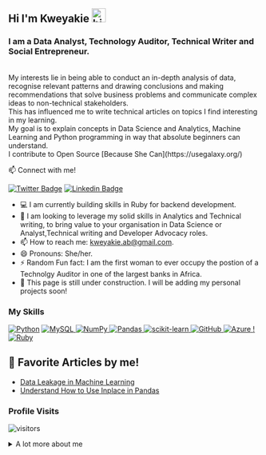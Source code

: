 ## Hi I'm Kweyakie <img src="https://user-images.githubusercontent.com/1303154/88677602-1635ba80-d120-11ea-84d8-d263ba5fc3c0.gif" width="28px" alt="hi">

### I am a Data Analyst, Technology Auditor, Technical Writer and Social Entrepreneur.
<br >
My interests lie in being able to conduct an in-depth analysis of data, recognise relevant patterns and drawing conclusions and making recommendations that solve business problems and communicate complex ideas to non-technical stakeholders. 
<br >
This has influenced me to write technical articles on topics I find interesting in my learning.
<br >
My goal is to explain concepts in Data Science and Analytics, Machine Learning and Python programming in way that absolute beginners can understand.
<br >
I contribute to Open Source [Because She Can](https://usegalaxy.org/)

:mailbox: Connect with me!

[![Twitter Badge](https://img.shields.io/badge/-@dede_codes-1ca0f1?style=flat&labelColor=1ca0f1&logo=twitter&logoColor=white&link=https://twitter.com/dede_codes)](https://twitter.com/dede_codes) [![Linkedin Badge](https://img.shields.io/badge/-Kweyakie-0e76a8?style=flat&labelColor=0e76a8&logo=linkedin&logoColor=white)](https://www.linkedin.com/in/kweyakieblebo/) 

- :computer: I am currently building skills in Ruby for backend development.
- :eyes: I am looking to leverage my solid skills in Analytics and Technical writing, to bring value to your organisation in Data Science or Analyst,Technical writing and Developer Advocacy roles.
- 📫 How to reach me: kweyakie.ab@gmail.com.
- 😄 Pronouns: She/her.
- ⚡ Random Fun fact: I am the first woman to ever occupy the postion of a Technolgy Auditor in one of the largest banks in Africa.
- :hammer: This page is still under construction. I will be adding my personal projects soon!

### My Skills

[![Python](https://img.shields.io/badge/python-3670A0?style=for-the-badge&logo=python&logoColor=ffdd54)](#) 
[![MySQL](https://img.shields.io/badge/mysql-%2300f.svg?style=for-the-badge&logo=mysql&logoColor=white)
](#)
[![NumPy](https://img.shields.io/badge/numpy-%23013243.svg?style=for-the-badge&logo=numpy&logoColor=white)
](#)
[![Pandas](https://img.shields.io/badge/pandas-%23150458.svg?style=for-the-badge&logo=pandas&logoColor=white)
](#)
[![scikit-learn](https://img.shields.io/badge/scikit--learn-%23F7931E.svg?style=for-the-badge&logo=scikit-learn&logoColor=white)
](#)
[![GitHub](https://img.shields.io/badge/github-%23121011.svg?style=for-the-badge&logo=github&logoColor=white)
](#)
[![Azure](https://img.shields.io/badge/azure-%230072C6.svg?style=for-the-badge&logo=azure-devops&logoColor=white)
](#)
[!![Ruby](https://img.shields.io/badge/ruby-%23CC342D.svg?style=for-the-badge&logo=ruby&logoColor=white)
](#)

## 📝 Favorite Articles by me!
- [Data Leakage in Machine Learning](https://medium.com/geekculture/data-leakage-in-machine-learning-30437a0a0a95)
- [Understand How to Use Inplace in Pandas](https://medium.com/swlh/understand-inplace-in-pandas-e7ae3be3b0dc)

### Profile Visits

![visitors](https://visitor-badge.glitch.me/badge?page_id=AfiDede.AfiDede)

<details>
<summary>
  A lot more about me
</summary>

<br >

I passionate about the inclusion of minority groups in the Tecnology space.
<br >
For this reason, I have co-founded Because She Can, a non-profit in Ghana that is actively involved in assisting women make their debut in the tech industry through mentorship and training efforts.
<br >
We are building Africa's biggest pipeline of women in technology at all levels!
<br >
Check us out and consider donating to support our cause: [Because She Can](http://becauseshecan.tech)



#### Github Stats

![Ipenywis's github stats](https://github-readme-stats.vercel.app/api?username=AfiDede&count_private=true&theme=tokyonight&hide=contribs,prs)

</details>
